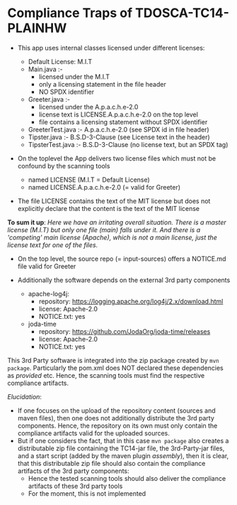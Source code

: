 # Compliance Traps of TDOSCA-TC14-PLAINHW

* This app uses internal classes licensed under different licenses:
  - Default License: M.I.T
  - Main.java :-
    - licensed under the M.I.T
    - only a licensing statement in the file header
    - NO SPDX identifier
  - Greeter.java :-
    - licensed under the A.p.a.c.h.e-2.0
    - license text is LICENSE.A.p.a.c.h.e-2.0 on the top level
    - file contains a licensing statement without SPDX identifier
  - GreeterTest.java :- A.p.a.c.h.e-2.0 (see SPDX id in file header)
  - Tipster.java :- B.S.D-3-Clause (see License text in the header)
  - TipsterTest.java :- B.S.D-3-Clause (no license text, but an SPDX tag)

* On the toplevel the App delivers two license files which must not be confound by the scanning tools
  - named LICENSE (M.I.T = Default License)
  - named LICENSE.A.p.a.c.h.e-2.0 (= valid for Greeter)

* The file LICENSE contains the text of the MIT license but does not explicitly declare that the content is the text of the MIT license

**To sum it up**: *Here we have an irritating overall situation. There is a master license (M.I.T) but only one file (main) falls under it. And there is a 'competing' main license (Apache), which is not a main license, just the license text for one of the files.*

* On the top level, the source repo (= input-sources) offers a NOTICE.md file valid for Greeter

* Additionally the software depends on the external 3rd party components
  * apache-log4j:
    - repository: https://logging.apache.org/log4j/2.x/download.html
    - license: Apache-2.0
    - NOTICE.txt: yes
  * joda-time
    - repository: https://github.com/JodaOrg/joda-time/releases
    - license: Apache-2.0
    - NOTICE.txt: yes

This 3rd Party software is integrated into the zip package created by ``mvn package``. Particularly the pom.xml does NOT declared these dependencies as *provided* etc. Hence, the scanning tools must find the respective compliance artifacts.

*Elucidation*:

* If one focuses on the upload of the repository content (sources and maven files), then one does not additionally distribute the 3rd party components. Hence, the repository on its own must only contain the compliance artifacts valid for the uploaded sources.
* But if one considers the fact, that in this case ``mvn package`` also creates a distributable zip file  containing the TC14-jar file, the 3rd-Party-jar files, and a start script (added by the maven plugin *assembly*), then it is clear, that this distributable zip file should also contain the compliance artifacts of the 3rd party components:
  - Hence the tested scanning tools should also deliver the compliance artifacts of these 3rd party tools
  - For the moment, this is not implemented

